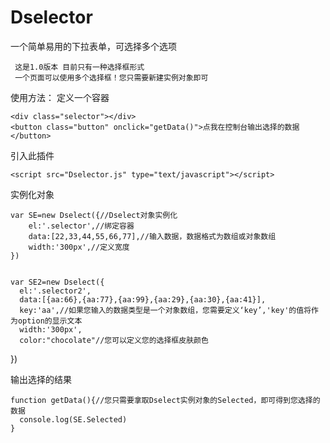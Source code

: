 # Dselector
一个简单易用的下拉表单，可选择多个选项

     这是1.0版本 目前只有一种选择框形式
     一个页面可以使用多个选择框！您只需要新建实例对象即可


使用方法：
定义一个容器

    <div class="selector"></div>
    <button class="button" onclick="getData()">点我在控制台输出选择的数据</button>

引入此插件

    <script src="Dselector.js" type="text/javascript"></script>

实例化对象

    var SE=new Dselect({//Dselect对象实例化
        el:'.selector',//绑定容器
        data:[22,33,44,55,66,77],//输入数据，数据格式为数组或对象数组
        width:'300px',//定义宽度
    })
  
  
    var SE2=new Dselect({
      el:'.selector2',
      data:[{aa:66},{aa:77},{aa:99},{aa:29},{aa:30},{aa:41}],
      key:'aa',//如果您输入的数据类型是一个对象数组，您需要定义‘key’,'key'的值将作为option的显示文本
      width:'300px',
      color:"chocolate"//您可以定义您的选择框皮肤颜色
  })
  
  
  输出选择的结果
  
    function getData(){//您只需要拿取Dselect实例对象的Selected，即可得到您选择的数据
      console.log(SE.Selected)
    }
